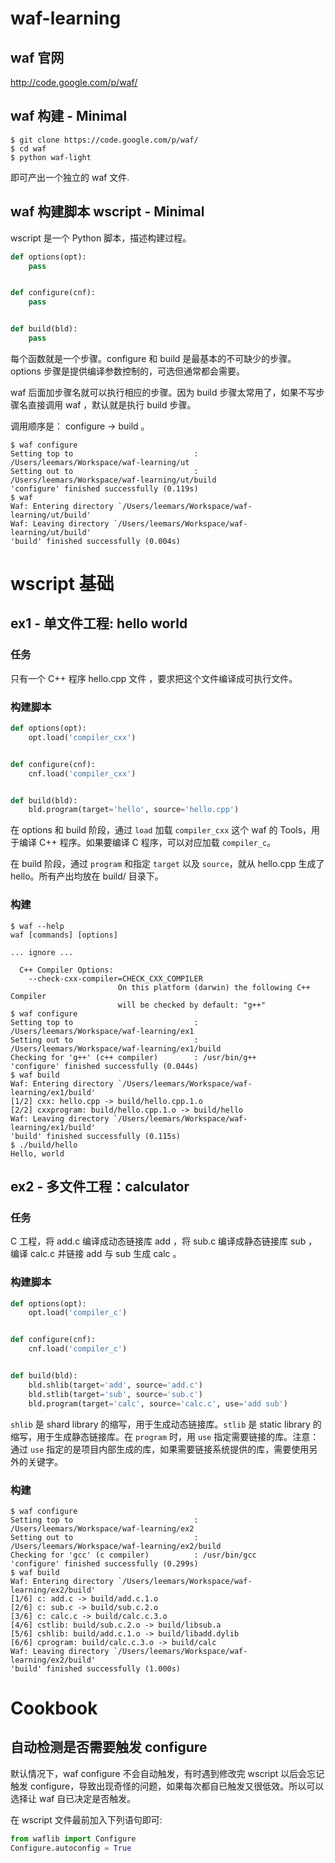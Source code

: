 waf-learning
============

waf 官网
--------

http://code.google.com/p/waf/

waf 构建 - Minimal
------------------
 
```
$ git clone https://code.google.com/p/waf/
$ cd waf
$ python waf-light
```

即可产出一个独立的 waf 文件.

waf 构建脚本 wscript - Minimal
------------------------------

wscript 是一个 Python 脚本，描述构建过程。

```python
def options(opt):
    pass


def configure(cnf):
    pass


def build(bld):
    pass
```

每个函数就是一个步骤。configure 和 build 是最基本的不可缺少的步骤。options 步骤是提供编译参数控制的，可选但通常都会需要。

waf 后面加步骤名就可以执行相应的步骤。因为 build 步骤太常用了，如果不写步骤名直接调用 waf ，默认就是执行 build 步骤。

调用顺序是： configure -> build 。

```
$ waf configure
Setting top to                           : /Users/leemars/Workspace/waf-learning/ut 
Setting out to                           : /Users/leemars/Workspace/waf-learning/ut/build 
'configure' finished successfully (0.119s)
$ waf
Waf: Entering directory `/Users/leemars/Workspace/waf-learning/ut/build'
Waf: Leaving directory `/Users/leemars/Workspace/waf-learning/ut/build'
'build' finished successfully (0.004s)
```

wscript 基础
============

ex1 - 单文件工程: hello world
-----------------------

### 任务

只有一个 C++ 程序 hello.cpp 文件 ，要求把这个文件编译成可执行文件。

### 构建脚本

```python
def options(opt):
    opt.load('compiler_cxx')


def configure(cnf):
    cnf.load('compiler_cxx')


def build(bld):
    bld.program(target='hello', source='hello.cpp')
```

在 options 和 build 阶段，通过 `load` 加载 `compiler_cxx` 这个 waf 的 Tools，用于编译 C++ 程序。如果要编译 C 程序，可以对应加载 `compiler_c`。

在 build 阶段，通过 `program` 和指定 `target` 以及 `source`，就从 hello.cpp 生成了 hello。所有产出均放在 build/ 目录下。

### 构建

```
$ waf --help
waf [commands] [options]

... ignore ...

  C++ Compiler Options:
    --check-cxx-compiler=CHECK_CXX_COMPILER
                        On this platform (darwin) the following C++ Compiler
                        will be checked by default: "g++"
$ waf configure
Setting top to                           : /Users/leemars/Workspace/waf-learning/ex1 
Setting out to                           : /Users/leemars/Workspace/waf-learning/ex1/build 
Checking for 'g++' (c++ compiler)        : /usr/bin/g++ 
'configure' finished successfully (0.044s)
$ waf build
Waf: Entering directory `/Users/leemars/Workspace/waf-learning/ex1/build'
[1/2] cxx: hello.cpp -> build/hello.cpp.1.o
[2/2] cxxprogram: build/hello.cpp.1.o -> build/hello
Waf: Leaving directory `/Users/leemars/Workspace/waf-learning/ex1/build'
'build' finished successfully (0.115s)
$ ./build/hello
Hello, world
```

ex2 - 多文件工程：calculator
----------------------

### 任务

C 工程，将 add.c 编译成动态链接库 add ，将 sub.c 编译成静态链接库 sub ，编译 calc.c 并链接 add 与 sub 生成 calc 。

### 构建脚本

```python
def options(opt):
    opt.load('compiler_c')


def configure(cnf):
    cnf.load('compiler_c')


def build(bld):
    bld.shlib(target='add', source='add.c')
    bld.stlib(target='sub', source='sub.c')
    bld.program(target='calc', source='calc.c', use='add sub')
```

`shlib` 是 shard library 的缩写，用于生成动态链接库。`stlib` 是 static library 的缩写，用于生成静态链接库。在 `program` 时，用 `use` 指定需要链接的库。注意：通过 `use` 指定的是项目内部生成的库，如果需要链接系统提供的库，需要使用另外的关键字。

### 构建

```
$ waf configure
Setting top to                           : /Users/leemars/Workspace/waf-learning/ex2 
Setting out to                           : /Users/leemars/Workspace/waf-learning/ex2/build 
Checking for 'gcc' (c compiler)          : /usr/bin/gcc 
'configure' finished successfully (0.299s)
$ waf build
Waf: Entering directory `/Users/leemars/Workspace/waf-learning/ex2/build'
[1/6] c: add.c -> build/add.c.1.o
[2/6] c: sub.c -> build/sub.c.2.o
[3/6] c: calc.c -> build/calc.c.3.o
[4/6] cstlib: build/sub.c.2.o -> build/libsub.a
[5/6] cshlib: build/add.c.1.o -> build/libadd.dylib
[6/6] cprogram: build/calc.c.3.o -> build/calc
Waf: Leaving directory `/Users/leemars/Workspace/waf-learning/ex2/build'
'build' finished successfully (1.000s)
```

Cookbook
========

自动检测是否需要触发 configure
------------------------------

默认情况下，waf configure 不会自动触发，有时遇到修改完 wscript 以后会忘记触发 configure，导致出现奇怪的问题，如果每次都自已触发又很低效。所以可以选择让 waf 自已决定是否触发。

在 wscript 文件最前加入下列语句即可:

```python
from waflib import Configure
Configure.autoconfig = True
```
